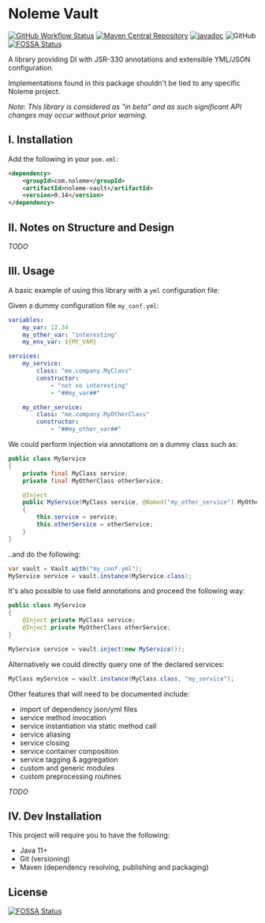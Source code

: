 # Noleme Vault

[![GitHub Workflow Status](https://img.shields.io/github/workflow/status/noleme/noleme-vault/Java%20CI%20with%20Maven)](https://github.com/noleme/noleme-vault/actions?query=workflow%3A%22Java+CI+with+Maven%22)
[![Maven Central Repository](https://maven-badges.herokuapp.com/maven-central/com.noleme/noleme-vault/badge.svg)](https://maven-badges.herokuapp.com/maven-central/com.noleme/noleme-vault)
[![javadoc](https://javadoc.io/badge2/com.noleme/noleme-vault/javadoc.svg)](https://javadoc.io/doc/com.noleme/noleme-vault)
![GitHub](https://img.shields.io/github/license/noleme/noleme-vault)
[![FOSSA Status](https://app.fossa.com/api/projects/git%2Bgithub.com%2Fnoleme%2Fnoleme-vault.svg?type=shield)](https://app.fossa.com/projects/git%2Bgithub.com%2Fnoleme%2Fnoleme-vault?ref=badge_shield)

A library providing DI with JSR-330 annotations and extensible YML/JSON configuration.

Implementations found in this package shouldn't be tied to any specific Noleme project.

_Note: This library is considered as "in beta" and as such significant API changes may occur without prior warning._

## I. Installation

Add the following in your `pom.xml`:

```xml
<dependency>
    <groupId>com.noleme</groupId>
    <artifactId>noleme-vault</artifactId>
    <version>0.14</version>
</dependency>
```

## II. Notes on Structure and Design

_TODO_

## III. Usage

A basic example of using this library with a `yml` configuration file:

Given a dummy configuration file `my_conf.yml`:

```yaml
variables:
    my_var: 12.34
    my_other_var: "interesting"
    my_env_var: ${MY_VAR}

services:
    my_service:
        class: "me.company.MyClass"
        constructor:
            - "not so interesting"
            - "##my_var##"

    my_other_service:
        class: "me.company.MyOtherClass"
        constructor:
            - "##my_other_var##"
``` 

We could perform injection via annotations on a dummy class such as:

```java
public class MyService
{
    private final MyClass service;
    private final MyOtherClass otherService;

    @Inject
    public MyService(MyClass service, @Named("my_other_service") MyOtherClass otherService)
    {
        this.service = service;
        this.otherService = otherService;
    }
}
```

..and do the following:

```java
var vault = Vault.with("my_conf.yml");
MyService service = vault.instance(MyService.class);
```

It's also possible to use field annotations and proceed the following way:

```java
public class MyService
{
    @Inject private MyClass service;
    @Inject private MyOtherClass otherService;
}
```

```java
MyService service = vault.inject(new MyService());
```

Alternatively we could directly query one of the declared services:

```java
MyClass myService = vault.instance(MyClass.class, "my_service");
```

Other features that will need to be documented include:

* import of dependency json/yml files
* service method invocation
* service instantiation via static method call
* service aliasing
* service closing
* service container composition
* service tagging & aggregation
* custom and generic modules
* custom preprocessing routines

_TODO_

## IV. Dev Installation

This project will require you to have the following:

* Java 11+
* Git (versioning)
* Maven (dependency resolving, publishing and packaging) 


## License
[![FOSSA Status](https://app.fossa.com/api/projects/git%2Bgithub.com%2Fnoleme%2Fnoleme-vault.svg?type=large)](https://app.fossa.com/projects/git%2Bgithub.com%2Fnoleme%2Fnoleme-vault?ref=badge_large)
